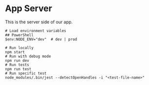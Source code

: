 # App Server

This is the server side of our app.

```shell
# Load environment variables
## PowerShell
$env:NODE_ENV="dev"  # dev | prod

# Run locally
npm start
# Run with debug mode
npm run dev
# Run tests
npm run test
# Run specific test
node_modules/.bin/jest --detectOpenHandles -i "<test-file-name>"

```
